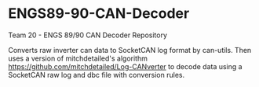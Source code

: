 # ENGS89-90-CAN-Decoder
Team 20 - ENGS 89/90 CAN Decoder Repository

Converts raw inverter can data to SocketCAN log format by can-utils. Then uses a version of mitchdetailed's algorithm https://github.com/mitchdetailed/Log-CANverter to decode data using a SocketCAN raw log and dbc file with conversion rules.
